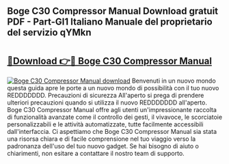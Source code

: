 ## Boge C30 Compressor Manual Download gratuit PDF - Part-GI1 Italiano Manuale del proprietario del servizio qYMkn

# <h2><a href="http://dfdmos.blite.top/?on=Boge+C30+Compressor+Manual">🔗Download 👉🔴 Boge C30 Compressor Manual</a></h2>

[![Boge C30 Compressor Manual download](https://i.imgur.com/lujVjoI.png)](http://dfdmos.blite.top/?on=Boge+C30+Compressor+Manual)
Benvenuti in un nuovo mondo questa guida apre le porte a un nuovo mondo di possibilità con il tuo nuovo REDDDDDDD. Precauzioni di sicurezza All'aperto si prega di prendere ulteriori precauzioni quando si utilizza il nuovo REDDDDDDD all'aperto. Boge C30 Compressor Manual offre agli utenti un'impressionante raccolta di funzionalità avanzate come il controllo dei gesti, il vivavoce, le scorciatoie personalizzabili e le attività automatizzate, tutte facilmente accessibili dall'interfaccia. Ci aspettiamo che Boge C30 Compressor Manual sia stata una risorsa chiara e di facile comprensione nel tuo viaggio verso la padronanza dell'uso del tuo nuovo gadget. Se hai bisogno di aiuto o chiarimenti, non esitare a contattare il nostro team di supporto.
